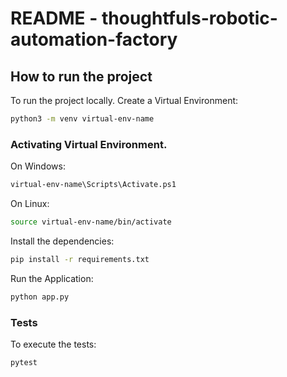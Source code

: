 # README - thoughtfuls-robotic-automation-factory

## How to run the project

To run the project locally. Create a Virtual Environment:
````bash
python3 -m venv virtual-env-name
````

### Activating Virtual Environment.
On Windows:
````bash
virtual-env-name\Scripts\Activate.ps1
````
On Linux:
````bash
source virtual-env-name/bin/activate
````

Install the dependencies:
````bash
pip install -r requirements.txt
````

Run the Application:
````bash
python app.py
````


### Tests
To execute the tests:
````bash
pytest
````
